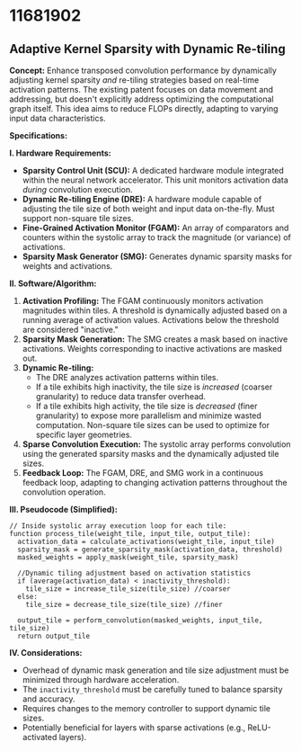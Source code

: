 # 11681902

## Adaptive Kernel Sparsity with Dynamic Re-tiling

**Concept:** Enhance transposed convolution performance by dynamically adjusting kernel sparsity *and* re-tiling strategies based on real-time activation patterns. The existing patent focuses on data movement and addressing, but doesn't explicitly address optimizing the computational graph itself. This idea aims to reduce FLOPs directly, adapting to varying input data characteristics.

**Specifications:**

**I. Hardware Requirements:**

*   **Sparsity Control Unit (SCU):** A dedicated hardware module integrated within the neural network accelerator. This unit monitors activation data *during* convolution execution.
*   **Dynamic Re-tiling Engine (DRE):**  A hardware module capable of adjusting the tile size of both weight and input data on-the-fly. Must support non-square tile sizes.
*   **Fine-Grained Activation Monitor (FGAM):**  An array of comparators and counters within the systolic array to track the magnitude (or variance) of activations.
*   **Sparsity Mask Generator (SMG):** Generates dynamic sparsity masks for weights and activations.

**II. Software/Algorithm:**

1.  **Activation Profiling:**  The FGAM continuously monitors activation magnitudes within tiles. A threshold is dynamically adjusted based on a running average of activation values.  Activations below the threshold are considered "inactive."
2.  **Sparsity Mask Generation:** The SMG creates a mask based on inactive activations.  Weights corresponding to inactive activations are masked out.
3.  **Dynamic Re-tiling:**
    *   The DRE analyzes activation patterns within tiles.
    *   If a tile exhibits high inactivity, the tile size is *increased* (coarser granularity) to reduce data transfer overhead.
    *   If a tile exhibits high activity, the tile size is *decreased* (finer granularity) to expose more parallelism and minimize wasted computation.  Non-square tile sizes can be used to optimize for specific layer geometries.
4.  **Sparse Convolution Execution:** The systolic array performs convolution using the generated sparsity masks and the dynamically adjusted tile sizes.
5.  **Feedback Loop:** The FGAM, DRE, and SMG work in a continuous feedback loop, adapting to changing activation patterns throughout the convolution operation.

**III. Pseudocode (Simplified):**

```pseudocode
// Inside systolic array execution loop for each tile:
function process_tile(weight_tile, input_tile, output_tile):
  activation_data = calculate_activations(weight_tile, input_tile)
  sparsity_mask = generate_sparsity_mask(activation_data, threshold)
  masked_weights = apply_mask(weight_tile, sparsity_mask)
  
  //Dynamic tiling adjustment based on activation statistics
  if (average(activation_data) < inactivity_threshold):
    tile_size = increase_tile_size(tile_size) //coarser
  else:
    tile_size = decrease_tile_size(tile_size) //finer

  output_tile = perform_convolution(masked_weights, input_tile, tile_size)
  return output_tile
```

**IV. Considerations:**

*   Overhead of dynamic mask generation and tile size adjustment must be minimized through hardware acceleration.
*   The `inactivity_threshold` must be carefully tuned to balance sparsity and accuracy.
*   Requires changes to the memory controller to support dynamic tile sizes.
*   Potentially beneficial for layers with sparse activations (e.g., ReLU-activated layers).